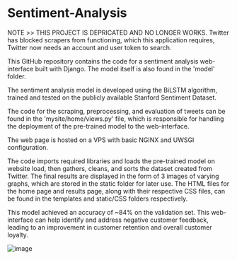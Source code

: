 # Sentiment-Analysis

NOTE >> THIS PROJECT IS DEPRICATED AND NO LONGER WORKS. Twitter has blocked scrapers from functioning, which this application requires, Twitter now needs an account and user token to search. 

This GitHub repository contains the code for a sentiment analysis web-interface built with Django. The model itself is also found in the 'model' folder. 

The sentiment analysis model is developed using the BiLSTM algorithm, trained and tested on the publicly available Stanford Sentiment Dataset.

The code for the scraping, preprocessing, and evaluation of tweets can be found in the 'mysite/home/views.py' file, which is responsible for handling the deployment of the pre-trained model to the web-interface. 

The web page is hosted on a VPS with basic NGINX and UWSGI configuration.

The code imports required libraries and loads the pre-trained model on website load, then gathers, cleans, and sorts the dataset created from Twitter. The final results are displayed in the form of 3 images of varying graphs, which are stored in the static folder for later use. The HTML files for the home page and results page, along with their respective CSS files, can be found in the templates and static/CSS folders respectively. 

This model achieved an accuracy of ~84% on the validation set. This web-interface can help identify and address negative customer feedback, leading to an improvement in customer retention and overall customer loyalty.

![image](https://user-images.githubusercontent.com/65257805/222081438-11e0cc2b-942c-44dd-8c03-f9b46f66faf5.png)
